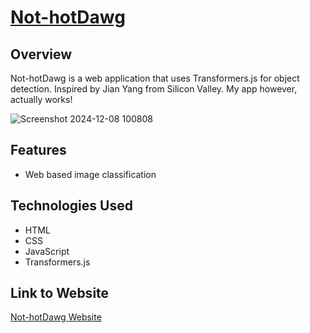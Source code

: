 # [Not-hotDawg](https://nothotdawg.vercel.app/)

## Overview
Not-hotDawg is a web application that uses Transformers.js for object detection. Inspired by Jian Yang from Silicon Valley. My app however, actually works!

![Screenshot 2024-12-08 100808](https://github.com/user-attachments/assets/f3f6b91a-477a-4a67-a920-91295e2c022f)

## Features
- Web based image classification

## Technologies Used
- HTML
- CSS
- JavaScript
- Transformers.js

## Link to Website
[Not-hotDawg Website](https://nothotdawg.vercel.app/)

